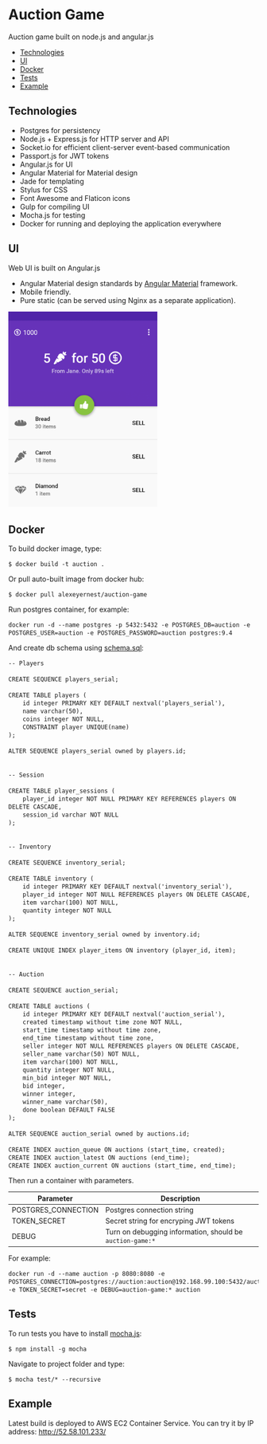 # Auction Game
Auction game built on node.js and angular.js

* [Technologies](#technologies)
* [UI](#ui)
* [Docker](#docker)
* [Tests](#tests)
* [Example](#example)

## Technologies
* Postgres for persistency
* Node.js + Express.js for HTTP server and API
* Socket.io for efficient client-server event-based communication
* Passport.js for JWT tokens
* Angular.js for UI
* Angular Material for Material design
* Jade for templating
* Stylus for CSS
* Font Awesome and Flaticon icons
* Gulp for compiling UI
* Mocha.js for testing
* Docker for running and deploying the application everywhere


## UI
Web UI is built on Angular.js

* Angular Material design standards by [Angular Material](https://material.angularjs.org/latest/) framework.
* Mobile friendly.
* Pure static (can be served using Nginx as a separate application).

<img src="assets/auction-design.png" width="300">


## Docker

To build docker image, type:
```
$ docker build -t auction .
```

Or pull auto-built image from docker hub:
```
$ docker pull alexeyernest/auction-game
```

Run postgres container, for example:
```
docker run -d --name postgres -p 5432:5432 -e POSTGRES_DB=auction -e POSTGRES_USER=auction -e POSTGRES_PASSWORD=auction postgres:9.4
```

And create db schema using [schema.sql](database/schema.sql):
```
-- Players

CREATE SEQUENCE players_serial;

CREATE TABLE players (
    id integer PRIMARY KEY DEFAULT nextval('players_serial'),
    name varchar(50),
    coins integer NOT NULL,
    CONSTRAINT player UNIQUE(name)
);

ALTER SEQUENCE players_serial owned by players.id;


-- Session

CREATE TABLE player_sessions (
    player_id integer NOT NULL PRIMARY KEY REFERENCES players ON DELETE CASCADE,
    session_id varchar NOT NULL
);


-- Inventory

CREATE SEQUENCE inventory_serial;

CREATE TABLE inventory (
    id integer PRIMARY KEY DEFAULT nextval('inventory_serial'),
    player_id integer NOT NULL REFERENCES players ON DELETE CASCADE,
    item varchar(100) NOT NULL,
    quantity integer NOT NULL
);

ALTER SEQUENCE inventory_serial owned by inventory.id;

CREATE UNIQUE INDEX player_items ON inventory (player_id, item);


-- Auction

CREATE SEQUENCE auction_serial;

CREATE TABLE auctions (
    id integer PRIMARY KEY DEFAULT nextval('auction_serial'),
    created timestamp without time zone NOT NULL,
    start_time timestamp without time zone,
    end_time timestamp without time zone,
    seller integer NOT NULL REFERENCES players ON DELETE CASCADE,
    seller_name varchar(50) NOT NULL,
    item varchar(100) NOT NULL,
    quantity integer NOT NULL,
    min_bid integer NOT NULL,
    bid integer,
    winner integer,
    winner_name varchar(50),
    done boolean DEFAULT FALSE
);

ALTER SEQUENCE auction_serial owned by auctions.id;

CREATE INDEX auction_queue ON auctions (start_time, created);
CREATE INDEX auction_latest ON auctions (end_time);
CREATE INDEX auction_current ON auctions (start_time, end_time);
```

Then run a container with parameters.

| Parameter | Description |
|------------|-----------|
| POSTGRES_CONNECTION | Postgres connection string |
| TOKEN_SECRET | Secret string for encryping JWT tokens |
| DEBUG | Turn on debugging information, should be `auction-game:*` |

For example:
```
docker run -d --name auction -p 8080:8080 -e POSTGRES_CONNECTION=postgres://auction:auction@192.168.99.100:5432/auction -e TOKEN_SECRET=secret -e DEBUG=auction-game:* auction
```


## Tests
To run tests you have to install [mocha.js](http://npmjs.com/package/mocha):
```
$ npm install -g mocha
```

Navigate to project folder and type:
```
$ mocha test/* --recursive
```

## Example
Latest build is deployed to AWS EC2 Container Service. You can try it by IP address: http://52.58.101.233/
